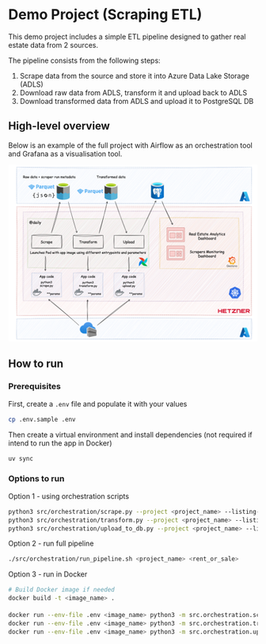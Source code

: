 # Demo Project (Scraping ETL)

This demo project includes a simple ETL pipeline designed to gather real estate data from 2 sources.

The pipeline consists from the following steps:
1. Scrape data from the source and store it into Azure Data Lake Storage (ADLS)
2. Download raw data from ADLS, transform it and upload back to ADLS
3. Download transformed data from ADLS and upload it to PostgreSQL DB

## High-level overview
Below is an example of the full project with Airflow as an orchestration tool and Grafana as a visualisation tool.

![image info](images/project-overview.png)

## How to run
### Prerequisites
First, create a `.env` file and populate it with your values
```bash
cp .env.sample .env
```

Then create a virtual environment and install dependencies (not required if intend to run the app in Docker)
```bash
uv sync
```

### Options to run
Option 1 - using orchestration scripts

```bash
python3 src/orchestration/scrape.py --project <project_name> --listing-type <rent_or_sale>
python3 src/orchestration/transform.py --project <project_name> --listing-type <rent_or_sale>
python3 src/orchestration/upload_to_db.py --project <project_name> --listing-type <rent_or_sale>
```

Option 2 - run full pipeline

```bash
./src/orchestration/run_pipeline.sh <project_name> <rent_or_sale>
```

Option 3 - run in Docker
```bash
# Build Docker image if needed
docker build -t <image_name> .

docker run --env-file .env <image_name> python3 -m src.orchestration.scrape --project <project_name> --listing-type <rent_or_sale>
docker run --env-file .env <image_name> python3 -m src.orchestration.transform --project <project_name> --listing-type <rent_or_sale>
docker run --env-file .env <image_name> python3 -m src.orchestration.upload_to_db --project <project_name> --listing-type <rent_or_sale>
```